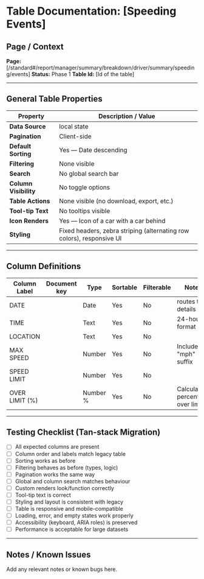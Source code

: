 # Table Documentation: [Speeding Events]

## Page / Context
**Page:** [/standard#/report/manager/summary/breakdown/driver/summary/speeding/events]
**Status:** Phase 1
**Table Id:** [Id of the table]

---

## General Table Properties

| Property             | Description / Value |
|----------------------|---------------------|
| **Data Source**      | local state |
| **Pagination**       | Client-side |
| **Default Sorting**  | Yes — Date descending |
| **Filtering**        | None visible |
| **Search**           | No global search bar |
| **Column Visibility**| No toggle options |
| **Table Actions**    | None visible (no download, export, etc.) |
| **Tool-tip Text**    | No tooltips visible |
| **Icon Renders**     | Yes — Icon of a car with a car behind |
| **Styling**          | Fixed headers, zebra striping (alternating row colors), responsive UI |

---

## Column Definitions

| Column Label   | Document key  | Type     | Sortable | Filterable | Notes                                |
|----------------|---------------|----------|----------|------------|--------------------------------------|
| DATE           |               | Date     | Yes      | No         | routes to details |
| TIME           |               | Text     | Yes      | No         | 24-hour format                       |
| LOCATION       |               | Text     | Yes      | No         |                                      |
| MAX SPEED      |               | Number   | Yes      | No         | Includes "mph" suffix                |
| SPEED LIMIT    |               | Number   | Yes      | No         |                                      |
| OVER LIMIT (%) |               | Number % | Yes      | No         | Calculated percentage over limit     |

---

## Testing Checklist (Tan-stack Migration)

- [ ] All expected columns are present
- [ ] Column order and labels match legacy table
- [ ] Sorting works as before
- [ ] Filtering behaves as before (types, logic)
- [ ] Pagination works the same way
- [ ] Global and column search matches behaviour
- [ ] Custom renders look/function correctly
- [ ] Tool-tip text is correct
- [ ] Styling and layout is consistent with legacy
- [ ] Table is responsive and mobile-compatible
- [ ] Loading, error, and empty states work properly
- [ ] Accessibility (keyboard, ARIA roles) is preserved
- [ ] Performance is acceptable for large datasets

---

## Notes / Known Issues

Add any relevant notes or known bugs here.
